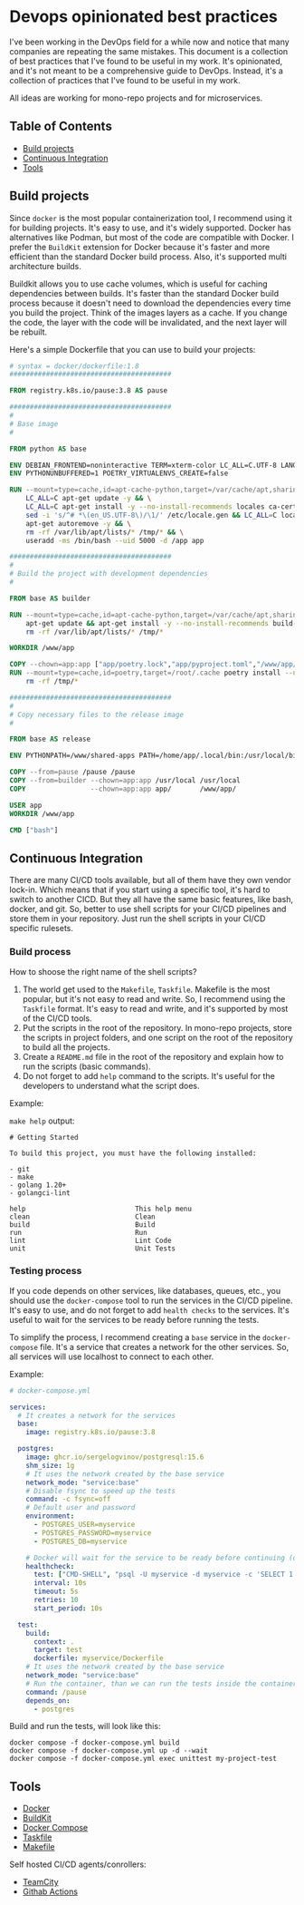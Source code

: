 # Devops opinionated best practices

I've been working in the DevOps field for a while now and notice that many companies are repeating the same mistakes. This document is a collection of best practices that I've found to be useful in my work. It's opinionated, and it's not meant to be a comprehensive guide to DevOps. Instead, it's a collection of practices that I've found to be useful in my work.

All ideas are working for mono-repo projects and for microservices.

## Table of Contents

- [Build projects](#build-projects)
- [Continuous Integration](#continuous-integration)
- [Tools](#tools)

## Build projects

Since `docker` is the most popular containerization tool, I recommend using it for building projects. It's easy to use, and it's widely supported. Docker has alternatives like Podman, but most of the code are compatible with Docker. I prefer the `BuildKit` extension for Docker because it's faster and more efficient than the standard Docker build process. Also, it's supported multi architecture builds.

Buildkit allows you to use cache volumes, which is useful for caching dependencies between builds.
It's faster than the standard Docker build process because it doesn't need to download the dependencies every time you build the project.
Think of the images layers as a cache. If you change the code, the layer with the code will be invalidated, and the next layer will be rebuilt.

Here's a simple Dockerfile that you can use to build your projects:

```Dockerfile
# syntax = docker/dockerfile:1.8
########################################

FROM registry.k8s.io/pause:3.8 AS pause

########################################
#
# Base image
#

FROM python AS base

ENV DEBIAN_FRONTEND=noninteractive TERM=xterm-color LC_ALL=C.UTF-8 LANG=C.UTF-8
ENV PYTHONUNBUFFERED=1 POETRY_VIRTUALENVS_CREATE=false

RUN --mount=type=cache,id=apt-cache-python,target=/var/cache/apt,sharing=locked \
    LC_ALL=C apt-get update -y && \
    LC_ALL=C apt-get install -y --no-install-recommends locales ca-certificates mime-support make libpq5 vim gettext procps && \
    sed -i 's/^# *\(en_US.UTF-8\)/\1/' /etc/locale.gen && LC_ALL=C locale-gen && \
    apt-get autoremove -y && \
    rm -rf /var/lib/apt/lists/* /tmp/* && \
    useradd -ms /bin/bash --uid 5000 -d /app app

########################################
#
# Build the project with development dependencies
#

FROM base AS builder

RUN --mount=type=cache,id=apt-cache-python,target=/var/cache/apt,sharing=locked \
    apt-get update && apt-get install -y --no-install-recommends build-essential python3-dev libpq-dev git && \
    rm -rf /var/lib/apt/lists/* /tmp/*

WORKDIR /www/app

COPY --chown=app:app ["app/poetry.lock","app/pyproject.toml","/www/app/"]
RUN --mount=type=cache,id=poetry,target=/root/.cache poetry install --no-interaction --no-root && \
    rm -rf /tmp/*

########################################
#
# Copy necessary files to the release image
#

FROM base AS release

ENV PYTHONPATH=/www/shared-apps PATH=/home/app/.local/bin:/usr/local/bin:/usr/local/sbin:/usr/local/bin:/usr/sbin:/usr/bin:/sbin:/bin

COPY --from=pause /pause /pause
COPY --from=builder --chown=app:app /usr/local /usr/local
COPY                --chown=app:app app/       /www/app/

USER app
WORKDIR /www/app

CMD ["bash"]
```

## Continuous Integration

There are many CI/CD tools available, but all of them have they own vendor lock-in. Which means that if you start using a specific tool, it's hard to switch to another CICD. But they all have the same basic features, like bash, docker, and git. So, better to use shell scripts for your CI/CD pipelines and store them in your repository. Just run the shell scripts in your CI/CD specific rulesets.

### Build process

How to shoose the right name of the shell scripts?
1. The world get used to the `Makefile`, `Taskfile`. Makefile is the most popular, but it's not easy to read and write. So, I recommend using the `Taskfile` format. It's easy to read and write, and it's supported by most of the CI/CD tools.
1. Put the scripts in the root of the repository. In mono-repo projects, store the scripts in project folders, and one script on the root of the repository to build all the projects.
1. Create a `README.md` file in the root of the repository and explain how to run the scripts (basic commands).
1. Do not forget to add `help` command to the scripts. It's useful for the developers to understand what the script does.

Example:

`make help` output:

```shell
# Getting Started

To build this project, you must have the following installed:

- git
- make
- golang 1.20+
- golangci-lint

help                           This help menu
clean                          Clean
build                          Build
run                            Run
lint                           Lint Code
unit                           Unit Tests
```

### Testing process

If you code depends on other services, like databases, queues, etc., you should use the `docker-compose` tool to run the services in the CI/CD pipeline. It's easy to use, and do not forget to add `health checks` to the services. It's useful to wait for the services to be ready before running the tests.

To simplify the process, I recommend creating a `base` service in the `docker-compose` file. It's a service that creates a network for the other services. So, all services will use localhost to connect to each other.

Example:

```yaml
# docker-compose.yml

services:
  # It creates a network for the services
  base:
    image: registry.k8s.io/pause:3.8

  postgres:
    image: ghcr.io/sergelogvinov/postgresql:15.6
    shm_size: 1g
    # It uses the network created by the base service
    network_mode: "service:base"
    # Disable fsync to speed up the tests
    command: -c fsync=off
    # Default user and password
    environment:
      - POSTGRES_USER=myservice
      - POSTGRES_PASSWORD=myservice
      - POSTGRES_DB=myservice

    # Docker will wait for the service to be ready before continuing (depends_on)
    healthcheck:
      test: ["CMD-SHELL", "psql -U myservice -d myservice -c 'SELECT 1'"]
      interval: 10s
      timeout: 5s
      retries: 10
      start_period: 10s

  test:
    build:
      context: .
      target: test
      dockerfile: myservice/Dockerfile
    # It uses the network created by the base service
    network_mode: "service:base"
    # Run the container, than we can run the tests inside the container
    command: /pause
    depends_on:
      - postgres
```

Build and run the tests, will look like this:

```shell
docker compose -f docker-compose.yml build
docker compose -f docker-compose.yml up -d --wait
docker compose -f docker-compose.yml exec unittest my-project-test
```

## Tools

* [Docker](https://www.docker.com/)
* [BuildKit](https://github.com/moby/buildkit)
* [Docker Compose](https://docs.docker.com/compose/)
* [Taskfile](https://taskfile.dev/)
* [Makefile](https://www.gnu.org/software/make/)

Self hosted CI/CD agents/conrollers:

* [TeamCity](https://github.com/sergelogvinov/containers/tree/main/teamcity)
* [Githab Actions](https://github.com/sergelogvinov/containers/tree/main/github-actions-runner)
